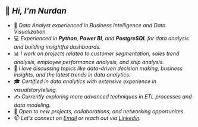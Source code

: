  ## 👋 *Hi, I’m Nurdan*
- 👀 *Data Analyst experienced in Business Intelligence and Data Visualization.*
- 💻 *Experienced in **Python**, **Power BI**, and **PostgreSQL** for data analysis and building insightful dashboards.*
- 📊 *I work on projects related to customer segmentation, sales trend analysis, employee performance analysis, and ship analysis.*
- 💬 *I love discussing topics like data-driven decision making, business insights, and the latest trends in data analytics.*
- 🎓 *Certified in data analytics with extensive experience in visualstorytelling.*
- ✍️ *Currently exploring more advanced techniques in ETL processes and data modeling.*
- 🌱 *Open to new projects, collaborations, and networking opportunites.*
- 📫 *Let's connect on [Email](mailto:nurdankurt96@gmail.com) or reach out via [Linkedin](www.linkedin.com/in/nurdan-kurt-40903a151).*


<!---
Nurdan0307/Nurdan0307 is a ✨ special ✨ repository because its `README.md` (this file) appears on your GitHub profile.
You can click the Preview link to take a look at your changes.
--->
